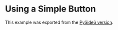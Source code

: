 # Using a Simple Button

This example was exported from the [PySide6 version][this].

[this]: https://github.com/pyside/pyside-setup/blob/v6.9.1/sources/pyside6/doc/tutorials/basictutorial/clickablebutton.rst

